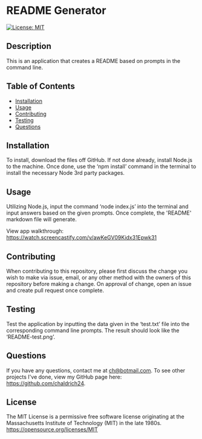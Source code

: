 
  # README Generator
  [![License: MIT](https://img.shields.io/badge/License-MIT-yellow.svg)](https://opensource.org/licenses/MIT)

  ## Description
  This is an application that creates a README based on prompts in the command line.

  ## Table of Contents
  * [Installation](#installation)
  * [Usage](#usage)
  * [Contributing](#contributing)
  * [Testing](#testing)
  * [Questions](#questions)
  
  ## Installation
  To install, download the files off GitHub. If not done already, install Node.js to the machine. Once done, use the ‘npm install’ command in the terminal to install the necessary Node 3rd party packages. 

  ## Usage
  Utilizing Node.js, input the command ‘node index.js’ into the terminal and input answers based on the given prompts. Once complete, the 'README' markdown file will generate.

  View app walkthrough: https://watch.screencastify.com/v/awKeGV09Kidx31Epwk31

  ## Contributing
  When contributing to this repository, please first discuss the change you wish to make via issue, email, or any other method with the owners of this repository before making a change. On approval of change, open an issue and create pull request once complete.

  ## Testing
  Test the application by inputting the data given in the ‘test.txt’ file into the corresponding command line prompts. The result should look like the ‘README-test.png’.

  ## Questions
  If you have any questions, contact me at ch@botmail.com. To see other projects I've done, view my GitHub page here: https://github.com/chaldrich24.

  ## License
  The MIT License is a permissive free software license originating at the Massachusetts Institute of Technology (MIT) in the late 1980s.
        https://opensource.org/licenses/MIT

  
